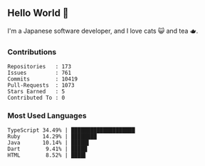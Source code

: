 ## Hello World 👋

I'm a Japanese software developer, and I love cats 😺 and tea 🫖.

### Contributions

    Repositories   : 173
    Issues         : 761
    Commits        : 10419
    Pull-Requests  : 1073
    Stars Earned   : 5
    Contributed To : 0

### Most Used Languages

    TypeScript 34.49% | ████████████████████
    Ruby       14.29% | ████████
    Java       10.14% | █████▌
    Dart        9.41% | █████
    HTML        8.52% | ████▌
